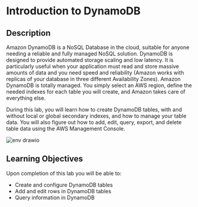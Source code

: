 # Introduction to DynamoDB

## Description

Amazon DynamoDB is a NoSQL Database in the cloud, suitable for anyone needing a reliable and fully managed NoSQL solution. DynamoDB is designed to provide automated storage scaling and low latency. It is particularly useful when your application must read and store massive amounts of data and you need speed and reliability (Amazon works with replicas of your database in three different Availability Zones). Amazon DynamoDB is totally managed. You simply select an AWS region, define the needed indexes for each table you will create, and Amazon takes care of everything else.

During this lab, you will learn how to create DynamoDB tables, with and without local or global secondary indexes, and how to manage your table data. You will also figure out how to add, edit, query, export, and delete table data using the AWS Management Console.

![env drawio](https://user-images.githubusercontent.com/62965911/219866110-6f330f5b-660b-45c6-848c-a9dd440311da.svg)

## Learning Objectives

Upon completion of this lab you will be able to:

- Create and configure DynamoDB tables
- Add and edit rows in DynamoDB tables
- Query information in DynamoDB

